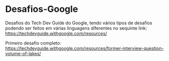 # Desafios-Google

Desafios do Tech Dev Guide do Google, tendo vários tipos de desafios podendo ser feitos em várias linguagens diferentes no sequinte link: https://techdevguide.withgoogle.com/resources/

Primeiro desafio completo: https://techdevguide.withgoogle.com/resources/former-interview-question-volume-of-lakes/
